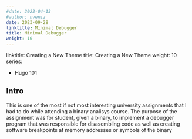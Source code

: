 ```yaml
---
#date: 2023-04-13
#author: nveniz
date: 2023-09-28
linktitle: Minimal Debugger
title: Minimal Debugger
weight: 10
---
```




linktitle: Creating a New Theme
title: Creating a New Theme
weight: 10
series:
- Hugo 101

## Intro

This is one of the most if not most interesting university assignments that I had to do while attending a binary analisys course. The purpose of the assignment was for student, given a binary, to implement a debugger program that was responsible for disasembling code as well as creating software breakpoints at memory addresses or symbols of the binary
